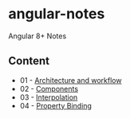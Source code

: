 # angular-notes
Angular 8+ Notes  

## Content  
* 01 - [Architecture and workflow](https://github.com/youhengchan/angular-notes/blob/master/angular-01-Architecture-and-%20workflow.md)  
* 02 - [Components](https://github.com/youhengchan/angular-notes/blob/master/angular-02-components.md)    
* 03 - [Interpolation](https://github.com/youhengchan/angular-notes/blob/master/angular-03-interpolation.md)
* 04 - [Property Binding](https://github.com/youhengchan/angular-notes/blob/master/angular-04-property-binding.md)
